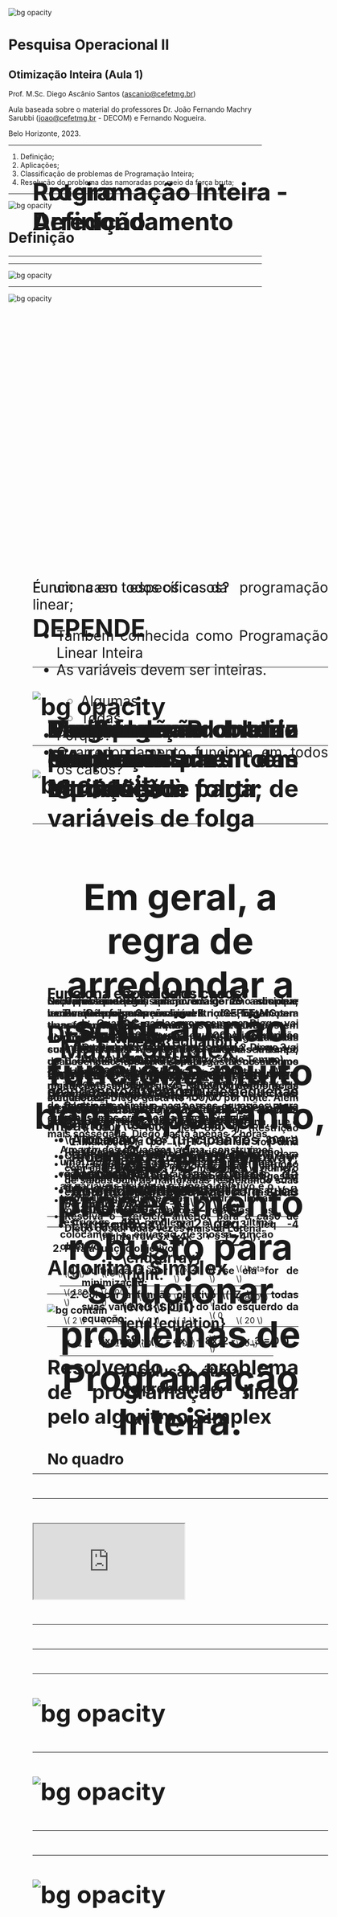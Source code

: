 <style>
  .cabecalho {
    position: absolute;
    top: 10%;
    margin-left: 5%;
    margin-right: 10%;
    font-size: 48px;
    font-weight: bold;
  }
  .conteudo {
    position: absolute;
    top: 30%;
    margin-left: 5%;
    margin-right: 10%;
    font-size: 28px;
    text-align: justify;
  }
  .small {
    font-size: 20px;
  }
  .tiny {
    font-size: 12px;
  }
  .bold {
    font-weight: bold;
  }
  .center {
    text-align: center;
  }
</style>

![bg opacity](./background.png)
# Pesquisa Operacional II
## Otimização Inteira (Aula 1)

Prof. M.Sc. Diego Ascânio Santos (ascanio@cefetmg.br)

Aula baseada sobre o material do professores Dr. João Fernando Machry Sarubbi (joao@cefetmg.br - DECOM) e Fernando Nogueira.

Belo Horizonte, 2023.

---
<div class="cabecalho">
Roteiro
</div>

1. Definição;
2. Aplicações;
3. Classificação de problemas de Programação Inteira;
4. Resolução do problema das namoradas por meio da força bruta;

---
![bg opacity](./background.png)
# Definição

---
<div class="cabecalho">
Programação Inteira - Definição
</div>
<div class="conteudo">
<!-- 
A Programação Inteira pode ser entendida como um caso específico da Programação Linear, onde as variáveis devem ser inteiras (ou ao menos, parte destas variáveis).
-->
É um caso específico da programação linear;

<ul>
  <li>Também conhecida como Programação Linear Inteira</li>
  <!-- Pois, -->
  <li>As variáveis devem ser inteiras.</li>
  <ul>
    <li>Algumas</li> <!-- Programação inteira mista -->
    <li>Todas</li> <!-- Programação inteira pura -->
  </ul>
  <li>Porquê?</li>
  <!-- Porquê você não sai com sua namorada 4,44 vezes alguns poderiam dizer -->
  <!-- Mas para resolver isso é muito fácil, basta aplicar o arredondamento. Porém, -->
  <li>O arredondamento funciona em todos os casos?</li>
</ul>
</div>

---
![bg opacity](./background.png)
<div class="cabecalho">
Programação Inteira - Arredondamento
</div>

<div class="conteudo">
Funciona em todos os casos?
</div>

---
![bg opacity](./background.png)
<div class="cabecalho">
Programação Inteira - Arredondamento
</div>

<div class="conteudo">
Funciona em todos os casos?
<br>
<br>
<span style="font-size: 48px; font-weight: bold;">
DEPENDE

---
![bg opacity](./background.png)
<div class="cabecalho">
Programação Inteira - Arredondamento
</div>

<div class="conteudo">
Funciona em todos os casos?
<br>
<br>
<span style="font-size: 48px; font-weight: bold;">
DEPENDE
</span>
<br>
<br>
Quando o problema envolve grandes magnitudes, o arredondamento não traz grandes impactos.
<ul>
  <li>Produção de carros da GM</li>
  <li>Alocação de passageiros da American Airlines</li>
</ul>
</div>

---
![bg opacity](./background.png)
<div class="cabecalho">
Programação Inteira - Arredondamento
</div>

<div class="conteudo">
Funciona em todos os casos?
<br>
<br>
<span style="font-size: 48px; font-weight: bold;">
DEPENDE
</span>
<br>
<br>
Entretanto, a mesma realidade não se reproduz em pequenas magnitudes.
<ul>
  <li>Alocação de funcionários para redes de <i>Fastfood</i> (Subway, Tacobell, etc.);</li>
  <li>Quantidade de saídas com suas namoradas;</li>
  <li>Entre outros</li>
</ul>
</div>

---

<h2 style="text-align: center"> Em geral, a regra de arredondar a solução não funciona muito bem, e portanto, não é um procedimento robusto para solucionar problemas de Programação Inteira. </h2>

---
<script src="https://polyfill.io/v3/polyfill.min.js?features=es6" scoped></script>
<script id="MathJax-script" async src="http://cdn.mathjax.org/mathjax/latest/MathJax.js?config=TeX-AMS-MML_HTMLorMML" scoped></script>
<script>
window.MathJax = {
  loader: {load: ['[tex]/ams']},
  tex: {packages: {'[+]': ['ams']}}
};
</script>
<div class="cabecalho">
Verificação
</div>

<div class="conteudo" style="margin-left: 30%; margin-right: 30%">
Considere:

$$
\begin{equation}
\begin{split}
\text{max}(21x_1 + 11x_2) \\

\text{Sujeito a: } \\

\left\{
    \begin{array}{lr}
        7x_1 + 4x_2 \leq 13\\
        x_1, x_2 \geq 0 \in Z
    \end{array}
\right.

\end{split}
\end{equation}
$$

A solução ótima do problema é:

$$ x_1 = 0, x_2 = 3 $$
<!-- Verificado por meio de força bruta -->
</div>

---
<div class="cabecalho">
    
</div>

<iframe src="http://localhost:8888/"></iframe>

---

---
<script src="https://polyfill.io/v3/polyfill.min.js?features=es6" scoped></script>
<script id="MathJax-script" async src="http://cdn.mathjax.org/mathjax/latest/MathJax.js?config=TeX-AMS-MML_HTMLorMML" scoped></script>
<div class="cabecalho">
Modelagem de problemas - Introdução
</div>
<div class="conteudo small">
<ul>
  <li>O que é modelo?</li>
  <!-- Um modelo é todo e qualquer tipo de abstração de um problema do mundo real para uma representação matemática capaz de ser solucionada para apresentar os resultados buscados -->
  <li>Porquê programação linear?</li>
  <ul>
    <li>Porquê usa-se de equações/inequações lineares da forma \(ax_1 + bx_2 + cx_3 + \delta  \leq 0\)</li>
  </ul>
  <li> Variáveis de decisão \((x_1, x_2, \cdots, x_n)\) </li>
  <!-- São as variáveis que queremos atribuir valores a elas de forma a maximizar ou minimizar nossa função objetivo -->
  <li> Funções objetivos \(Z = max/min(\alpha x_1 + \beta x_2 + \cdots + \mu x_n )\)</li>
  <!-- As funções que desejamos encontrar os valores máximos e mínimos dadas as restrições -->
  <li> Restrições \( \alpha x_1 + \beta x_2 \leq \Delta \), \( \gamma x_1 + \delta x_2 \geq E \) </li>
  <!-- Funções matemáticas que restringem nosso problema, também obitdas através de modelos, como por exemplo, dinheiro disponível, quantidade de horas, etc., através das quais, garantem que os valores de maximização e minimização sejam não-infinitos -->
</ul>
</div>

---
![bg opacity](./background.png)
<div class="cabecalho">
Exemplo - Problema das Namoradas
</div>
<div class="conteudo small">
<p>
O professor Diego, um jovem de 29 anos que leciona Pesquisa Operacional II no CEFET-MG tem duas namoradas: Lorena e Grazi. Diego tem disponível R$800,00 por semana para gastar com suas namoradas. Além disto, devido ao seu tempo de Docência ele está disposto gastar no máximo 20 horas por semana com ambas. Com a Lorena, muito custosa, Diego gasta R$180,00 por noite. Já com a Grazi, Diego gasta R$ 100,00 por noite. Além disto, Grazi é mais agitada. Cada saída com ela Diego gasta 4 horas. Quando sai com Lorena, que é mais sossegada, Diego gasta apenas 2 horas.
</p>
<p class="tiny">
<ul>
  <li>Quantas vezes por semana Diego deve sair com cada uma delas para maximizar o número de saídas com as namoradas respeitando suas exigências? Sabe-se que ele gosta das duas por igual.</li>
  <li>Resolva o exercício anterior para o caso de Diego gostar duas vezes mais da Lorena.</li>
</ul>
</p>
</div>

---
<script src="https://polyfill.io/v3/polyfill.min.js?features=es6" scoped></script>
<script id="MathJax-script" async src="http://cdn.mathjax.org/mathjax/latest/MathJax.js?config=TeX-AMS-MML_HTMLorMML" scoped></script>
![bg opacity](./background.png)
<div class="cabecalho">
Problema das Namoradas - Modelagem
</div>
<div class="conteudo small">
<ul>
  <li>Variáveis de Decisão</li>
  <ul>
    <li>L: Quantas saídas por semana Diego vai efetuar com a Lorena</li>
    <li>G: Quantas saídas por semana Diego vai efetuar com a Grazi</li>
  </ul>
  <li>Função Objetivo:</li>
  <ul>
    <li>\( Z = max(L + G) \)</li>
  </ul>
  <li>Restrições:</li>
  <ul>
    <li>\( 180L + 100G \leq 800 \) (Restrição monetária) </li>
    <li>\( 2L + 4G \leq 20 \) (Restrição de Tempo)</li>
    <li> L, G ∈ R
  </ul>
  <li>Função Objetivo para o caso de Diego gostar duas vezes mais da Lorena: </li>
  <ul>
     <li>\( Z = max(2L + G) \)
  </ul>
</ul>
</div>

---
<script src="https://polyfill.io/v3/polyfill.min.js?features=es6" scoped></script>
<script id="MathJax-script" async src="http://cdn.mathjax.org/mathjax/latest/MathJax.js?config=TeX-AMS-MML_HTMLorMML" scoped></script>
<div class="cabecalho">
Transformando inequações em equações à partir de variáveis de folga
</div>
<div class="conteudo small">
<p>Sabemos que para aplicar o algoritmo simplex, necessitamos criar variáveis de folga para transformarmos as inequações das restrições em equações lineares, capazes de serem resolvidas com técnicas de resolução de sistemas lineares, usadas pelo próprio simplex. Necessitamos também de padronizar todas as equações para a resolução. Iniciamos o procedimento pelas inequações: </p>
<p class="tiny">
<ol>
  <li> Para cada restrição \( i \) ∈ Restrições </li>
  <ol>
    <li>Multiplicá-la por \( -1 \) se ela for uma inequação de maior ou igual (\( \geq \)) para transformá-la em menor ou igual (\( \leq \));</li>
    <li>Adicionar uma variável de restrição \( s_i \) no lado esquerdo da equação e trocar \( {} \geq {} \) por \( {} = {} \) </li>
      <ul><li>Exemplo: \( 3x_1 + 4x_3 \leq -4 \rightarrow 3x_1 4x_3 + s_1 = 4 \)</li></ul>
  </ol>
  <li> Para a função objetivo: </li>
  <ol>
    <li>Multiplicá-la por \( -1 \) se ela for de minimização;</li>
    <li>Colocar a função objetivo \( Z \) e todas suas variáveis \( x_j \) do lado esquerdo da equação:</li>
    <ul><li>Exemplo: \( Z - 4x_1 + 8x_2 - 2x_3 = 0 \)</li></ul>
  </ol>
</ol>
</p>
</div>

---
<script src="https://polyfill.io/v3/polyfill.min.js?features=es6" scoped></script>
<script id="MathJax-script" async src="http://cdn.mathjax.org/mathjax/latest/MathJax.js?config=TeX-AMS-MML_HTMLorMML" scoped></script>
![bg opacity](./background.png)
<div class="cabecalho">
Montando a matriz Simplex à partir das variáveis de folga;
</div>
<div class="conteudo small">
<p>
No problema das namoradas, ao adicionar variáveis de folga às nossas restrições, obtemos:
</p>
<p class="tiny">
<ul>
    <li>\( 180L + 100G + S_1 = 800 \) (Restrição monetária) </li>
    <li>\( 2L + 4G + S_2 = 20 \) (Restrição de Tempo)</li>
    <li> \( L, G, S_1, S_2 \) ∈ R </li>
</ul>
</p>
<p>
Devemos expressar todas as variáveis de decisão, de folga e de objetivo nas nossas equações, para que possamos criar nossa tabela Simplex:
</p>
<p class="tiny">
<ul>
    <li>\( 180L + 100G + S_1 + 0S_2 + 0Z = 800 \) (Restrição monetária) </li>
    <li>\( 2L + 4G + 0S_1 + S_2 + 0Z = 20 \) (Restrição de Tempo)</li>
    <li>\( Z - L - G = 0 \) (Função Objetivo)</li>
    <li> \( Z, L, G, S_1, S_2 \) ∈ R</li>
</ul>
</p>

---
<div class="cabecalho">
Matriz Simplex
</div>
<div class="conteudo small">
<p>
A partir das equações acima, construímos uma tabela onde as colunas representam respectivamente: as variáveis de decisão, as variáveis de folga, a função objetivo e o termo independente. Nas primeiras linhas colocamos as equações relativas às restrições do problema e na última colocamos a equação de nossa função objetivo.
</p>
<p>
<table>
  <thead>
    <td>\( L \)</td><td>\( G \)</td><td>\( S_1 \)</td><td>\( S_2 \)</td><td>\( Z \)</td><td>\( \beta \)</td>
  </thead>
  <tr>
    <td>\( 180 \)</td><td>\( 100 \)</td><td>\( 1 \)</td><td>\( 0 \)</td><td>\( 0 \)</td><td>\( 800 \)</td>
  </tr>
  <tr>
    <td>\( 2 \)</td><td>\( 4 \)</td><td>\( 0 \)</td><td>\( 1 \)</td><td>\( 0 \)</td><td>\( 20 \)</td>
  </tr>
  <tr>
    <td>\( -1 \)</td><td>\( -1 \)</td><td>\( 0 \)</td><td>\( 0 \)</td><td>\( 1 \)</td><td>\( 0 \)</td>
  </tr>
</table>
</p>
</div>

---
# Algoritmo Simplex

---
![bg contain](./simplex.png)

---
# Resolvendo o problema de programação linear pelo algoritmo Simplex
## No quadro
